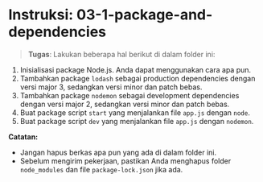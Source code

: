 # Instruksi: 03-1-package-and-dependencies

> **Tugas**: Lakukan beberapa hal berikut di dalam folder ini:
1. Inisialisasi package Node.js. Anda dapat menggunakan cara apa pun.
2. Tambahkan package `lodash` sebagai production dependencies dengan versi major 3, sedangkan versi minor dan patch bebas.
3. Tambahkan package `nodemon` sebagai development dependencies dengan versi major 2, sedangkan versi minor dan patch bebas.
4. Buat package script `start` yang menjalankan file `app.js` dengan `node`.
5. Buat package script `dev` yang menjalankan file `app.js` dengan `nodemon`.


**Catatan:**
- Jangan hapus berkas apa pun yang ada di dalam folder ini.
- Sebelum mengirim pekerjaan, pastikan Anda menghapus folder `node_modules` dan file `package-lock.json` jika ada.
